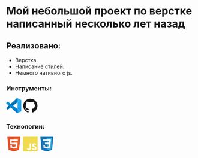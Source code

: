 # Мой небольшой проект по верстке написанный несколько лет назад

## Реализовано:
- Верстка.
- Написание стилей.
- Немного нативного js.

### Инструменты:
<div>
  <img src="https://github.com/devicons/devicon/blob/master/icons/vscode/vscode-original.svg" width="40" height="40"/>
  <img src="https://github.com/devicons/devicon/blob/master/icons/github/github-original.svg" width="40" height="40"/>
</div>

### Технологии:
<div>
  <img src="https://github.com/devicons/devicon/blob/master/icons/html5/html5-original.svg" width="40" height="40"/>
  <img src="https://github.com/devicons/devicon/blob/master/icons/javascript/javascript-plain.svg" width="40" height="40"/>
  <img src="https://github.com/devicons/devicon/blob/master/icons/css3/css3-original.svg" width="40" height="40"/>
</div>
